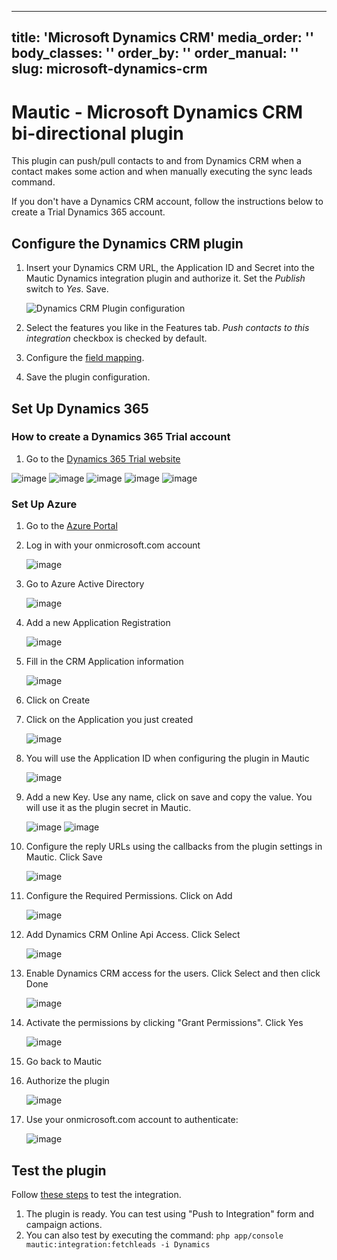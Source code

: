 ---
title: 'Microsoft Dynamics CRM'
media_order: ''
body_classes: ''
order_by: ''
order_manual: ''
slug: microsoft-dynamics-crm
----------------------------

# Mautic - Microsoft Dynamics CRM bi-directional plugin

This plugin can push/pull contacts to and from Dynamics CRM when a contact makes some action and when manually executing the sync leads command.

If you don't have a Dynamics CRM account, follow the instructions below to create a Trial Dynamics 365 account.

## Configure the Dynamics CRM plugin

1. Insert your Dynamics CRM URL, the Application ID and Secret into the Mautic Dynamics integration plugin and authorize it. Set the *Publish* switch to *Yes*. Save.

   ![Dynamics CRM Plugin configuration](media/dynamics/858c5a2a7134.png "Dynamics CRM Plugin configuration")

1. Select the features you like in the Features tab. *Push contacts to this integration* checkbox is checked by default.
1. Configure the [field mapping][field mapping].
1. Save the plugin configuration.

## Set Up Dynamics 365

### How to create a Dynamics 365 Trial account

1. Go to the [Dynamics 365 Trial website](https://www.microsoft.com/en-us/dynamics/free-crm-trial.aspx)

![image](media/dynamics/bbdb46ab545f.png)
![image](media/dynamics/8106fe116d63.png)
![image](media/dynamics/d08c1298aa54.png)
![image](media/dynamics/7084b5f865d5.png)
![image](media/dynamics/fd5952a2005f.png)

### Set Up Azure

1. Go to the [Azure Portal](https://portal.azure.com)
1. Log in with your onmicrosoft.com account

   ![image](media/dynamics/4e7c9a85014f.png)

1. Go to Azure Active Directory

   ![image](media/dynamics/1ecee71fe408.png)

1. Add a new Application Registration

   ![image](media/dynamics/72e65de87640.png)

1. Fill in the CRM Application information

   ![image](media/dynamics/402a6170bc22.png)

1. Click on Create
1. Click on the Application you just created

   ![image](media/dynamics/3570e550894a.png)

1. You will use the Application ID when configuring the plugin in Mautic

   ![image](media/dynamics/1f320e76452e.png)

1. Add a new Key. Use any name, click on save and copy the value. You will use it as the plugin secret in Mautic.

   ![image](media/dynamics/a53a371dd0fb.png)
   ![image](media/dynamics/5b254970ed35.png)

1. Configure the reply URLs using the callbacks from the plugin settings in Mautic. Click Save

   ![image](media/dynamics/e2a837fe2fc7.png)

1. Configure the Required Permissions. Click on Add

   ![image](media/dynamics/a2482b3511de.png)

1. Add Dynamics CRM Online Api Access. Click Select

   ![image](media/dynamics/b6977cfd4de7.png)

1. Enable Dynamics CRM access for the users. Click Select and then click Done

   ![image](media/dynamics/7de74e72ae3d.png)

1. Activate the permissions by clicking "Grant Permissions". Click Yes

   ![image](media/dynamics/abc667cdd178.png)

1. Go back to Mautic
1. Authorize the plugin

   ![image](media/dynamics/858c5a2a7134.png)

1. Use your onmicrosoft.com account to authenticate:

   ![image](media/dynamics/3a66e53a9265.png)

## Test the plugin

Follow [these steps][testing] to test the integration.

1. The plugin is ready. You can test using "Push to Integration" form and campaign actions.
1. You can also test by executing the command: `php app/console mautic:integration:fetchleads -i Dynamics`

[mautic]: <https://mautic.org>
[Mautic]: <https://mautic.org>

[field mapping]: <field_mapping.html>
[testing]: <integration_test.html>
[points]: <./../points>
